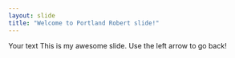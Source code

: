 ```yaml
---
layout: slide
title: "Welcome to Portland Robert slide!"
---
```

Your text
This is my awesome slide.
Use the left arrow to go back!
